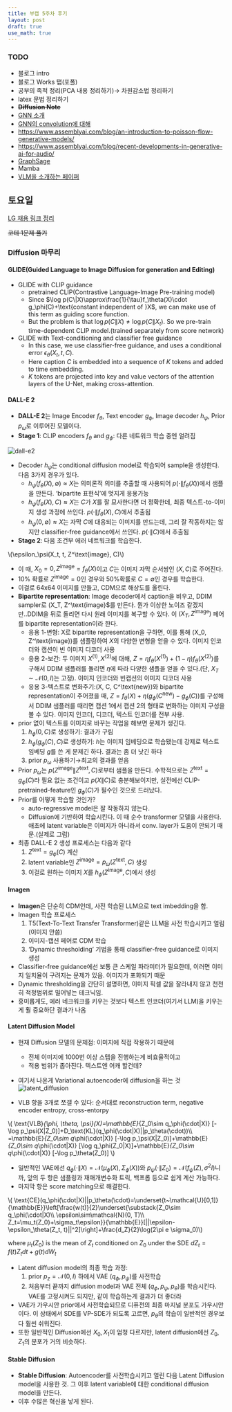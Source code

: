 ```yaml
---
title: 부캠 5주차 후기
layout: post
draft: true
use_math: true
---
```

### TODO

- 블로그 intro
- 블로그 Works 탭(포폴)
- 공부의 족적 정리(PCA 내용 정리하기)→ 차원감소법 정리하기
- latex 문법 정리하기
- ~~**Diffusion Note**~~
- [GNN 소개](https://distill.pub/2021/gnn-intro/)
- [GNN의 convolution에 대해](https://distill.pub/2021/understanding-gnns/)
- https://www.assemblyai.com/blog/an-introduction-to-poisson-flow-generative-models/
- https://www.assemblyai.com/blog/recent-developments-in-generative-ai-for-audio/
- [GraphSage](https://arxiv.org/abs/1706.02216?ref=assemblyai.com)
- Mamba
- [VLM을 소개하는 페이퍼](https://huggingface.co/papers/2408.12637)

## 토요일

[LG 채용 링크 정리](https://www.notion.so/LG-AI-76317cca7763409ca99b3c1ed49f2b7d?pvs=21)

~~코테 1문제 풀기~~

### Diffusion 마무리

#### GLIDE(Guided Language to Image Diffusion for generation and Editing)

- GLIDE with CLIP guidance
    - pretrained CLIP(Contrastive Language-Image Pre-training model)
    - Since $\log p(C\|X)\approx\frac{1}{\tau}f_\theta(X)\cdot g_\phi(C)+\text{constant independent of }X$, we can make use of this term as guiding score function.
    - But the problem is that $\log p(C\|X)\neq\log p(C\|X_t)$. So we pre-train time-dependent CLIP model.(trained separately from score network)
- GLIDE with Text-conditioning and classifier free guidance
    - In this case, we use classifier-free guidance, and uses a conditional error $\epsilon_\theta(X_t, t, C)$.
    - Here caption $C$ is embedded into a sequence of $K$ tokens and added to time embedding.
    - $K$ tokens are projected into key and value vectors of the attention layers of the U-Net, making cross-attention.

#### DALL-E 2

- **DALL-E 2**는 Image Encoder $f_\theta$, Text encoder $g_\phi$, Image decoder $h_\psi$, Prior $p_\omega$로 이루어진 모델이다.
- **Stage 1**: CLIP encoders $f_\theta$ and $g_\phi$: 다른 네트워크 학습 중엔 얼려짐
    
![dall-e2](https://github.com/user-attachments/assets/c68238b4-ca66-4854-afcf-e764b948b99b)
    
- Decoder $h_\psi$는 conditional diffusion model로 학습되어 sample을 생성한다. 다음 3가지 경우가 있다.
    - $h_\psi(f_\theta(X), \emptyset)\approx X$는 의미론적 의미를 추출할 때 사용되어 $p(\cdot\|f_\theta(X))$에서 샘플을 만든다. ‘bipartite 표현식’에 멋지게 응용가능
    - $h_\psi(f_\theta(X), C)\approx X$는 $C$가 $X$를 잘 묘사한다면 더 정확한데, 최종 텍스트-to-이미지 생성 과정에 쓰인다. $p(\cdot\|f_\theta(X), C)$에서 추출됨
    - $h_\psi(0, \emptyset)\approx X$는 자막 $C$에 대응되는 이미지를 만드는데, 그리 잘 작동하지는 않지만 classifier-free guidance에서 쓰인다. $p(\cdot\|C)$에서 추출됨
- **Stage 2**: 다음 조건부 에러 네트워크를 학습한다.

\\(\epsilon_\psi(X_t, t, Z^\text{image}, C)\\)

- 이 때, $X_0=0, Z^\text{image}=f_\theta(X)$이고 $C$는 이미지 자막 순서쌍인 $(X,C)$로 주어진다.
- 10% 확률로 $Z^\text{image}=0$인 경우와 50%확률로 $C=\emptyset$인 경우를 학습한다.
- 이걸로 64x64 이미지를 만들고, CDM으로 해상도를 올린다.
- **Bipartite representation**: Image decoder에서 caption을 비우고, DDIM sampler로 (X_T, Z^\text{image}$를 만든다. 뭔가 이상한 노이즈 같겠지만..DDIM을 뒤로 돌리면 다시 원래 이미지를 복구할 수 있다. 이 $(X_T, Z^\text{image})$ 페어를 bipartite representation이라 한다.
    - 응용 1-변형: X로 bipartite representation을 구하면, 이를 통해 (X_0, Z^\text{image})를 샘플링하여 $X$의 다양한 변형을 얻을 수 있다. 이미지 인코더와 캡션이 빈 이미지 디코더 사용
    - 응용 2-보간: 두 이미지 $X^{(1)}, X^{(2)}$에 대해, $Z=\eta f_\theta(X^{(1)})+(1-\eta)f_\theta(X^{(2)})$를 구해서 DDIM 샘플러를 돌리면 $\eta$에 따라 다양한 샘플을 얻을 수 있다.(단, $X_T\sim\mathcal{N}(0, I)$는 고정). 이미지 인코더와 빈캡션의 이미지 디코더 사용
    - 응용 3-텍스트로 변화주기:(X, C, C^\text{new})와 bipartite representation이 주어졌을 때, $Z=f_\theta(X)+\eta(g_\phi(C^\text{new})-g_\phi(C))$를 구성해서 DDIM 샘플러를 때리면 캡션 1에서 캡션 2의 형태로 변화하는 이미지 구성을 볼 수 있다. 이미지 인코더, 디코더, 텍스트 인코더를 전부 사용.
- prior 없이 텍스트를 이미지로 바꾸는 작업을 해보면 문제가 생긴다.
    1. $h_\phi(0, C)$로 생성하기: 결과가 구림
    2. $h_\phi(g_\phi(C), C)$로 생성하기: $h$는 이미지 임베딩으로 학습됐는데 강제로 텍스트 임베딩 $g$를 쓴 게 문제긴 하다. 결과는 좀 더 낫긴 하다
    3. prior $p_\omega$ 사용하기→최고의 결과를 얻음
- Prior $p_\omega$는 $p(Z^\text{image}\|Z^\text{text}, C)$로부터 샘플을 만든다. 수학적으로는 $Z^\text{text}=g_\phi(C)$라 필요 없는 조건이고 $p(X\|C)$로 충분해보이지만, 실전에선 CLIP-pretrained-feature인 $g_\phi(C)$가 필수인 것으로 드러났다.
- Prior를 어떻게 학습할 것인가?
    - auto-regressive model은 잘 작동하지 않는다.
    - Diffusion에 기반하여 학습시킨다. 이 때 순수 transformer 모델을 사용한다. 애초에 latent variable은 이미지가 아니라서 conv. layer가 도움이 안되기 때문.(실제로 그럼)
- 최종 DALL-E 2 생성 프로세스는 다음과 같다
    1. $Z^\text{text}=g_\phi(C)$ 계산
    2. latent variable인 $Z^\text{image}=p_\omega(Z^\text{text}, C)$ 생성
    3. 이걸로 원하는 이미지 $X$를 $h_\phi(Z^\text{image}, C)$에서 생성

#### Imagen

- **Imagen**은 단순히 CDM인데, 사전 학습된 LLM으로 text imbedding을 함.
- Imagen 학습 프로세스
    1. T5(Text-To-Text Transfer Transformer)같은 LLM을 사전 학습시키고 얼림(이미지 안씀)
    2. 이미지-캡션 페어로 CDM 학습
    3. ‘Dynamic thresholding’ 기법을 통해 classifier-free guidance로 이미지 생성
- Classifier-free guidance에선 보통 큰 스케일 파라미터가 필요한데, 이러면 이미지 일치율이 구려지는 문제가 있음. 이미지가 포화되기 때문
- Dynamic thresholding을 간단히 설명하면, 이미지 픽셀 값을 잘라내지 않고 천천히 적정범위로 밀어넣는 테크닉임.
- 흥미롭게도, 에러 네크워크를 키우는 것보다 텍스트 인코더(여기서 LLM)을 키우는게 훨 중요하단 결과가 나옴

#### Latent Diffusion Model

- 현재 Diffusion 모델의 문제점: 이미지에 직접 작용하기 때문에
    - 전체 이미지에 1000번 이상 스텝을 진행하는게 비효율적이고
    - 적용 범위가 좁아진다. 텍스트엔 어캐 할건데?
- 여기서 나온게 Variational autoencoder에 diffusion을 하는 것
![latent_diffusion](https://github.com/user-attachments/assets/85ba6d68-b172-4bc9-9525-cc104c2ecf7d)

- VLB 항을 3개로 쪼갤 수 있다: 순서대로 reconstruction term, negative encoder entropy, cross-entorpy

\\(
\text{VLB}_{\phi, \theta, \psi}(X)=\mathbb{E}_{Z_0\sim q_\phi(\cdot\|X)} [-\log p_\psi(X\|Z_0)]+D_\text{KL}(q_\phi(\cdot\|X)\||p_\theta(\cdot))\\\ 
=\mathbb{E}_{Z_0\sim q_\phi(\cdot\|X)} [-\log p_\psi(X\|Z_0)]+\mathbb{E}_{Z_0\sim q_\phi(\cdot\|X)} [\log q_\phi(Z_0\|X)]+\mathbb{E}_{Z_0\sim q_\phi(\cdot\|X)} [-\log p_\theta(Z_0)]
\\)

- 일반적인 VAE에선 $q_\phi(\cdot\|X)=\mathcal{N}(\mu_\phi(X), \Sigma_\phi(X))$와 $p_\psi(\cdot\|Z_0)=\mathcal{N}(f_\psi(Z), \sigma^2 I)$니까, 앞의 두 항은 샘플링과 재매개변수화 트릭, 백프롭 등으로 쉽게 계산 가능하다.
- 마지막 항은 score matching으로 해결한다.

\\(
\text{CE}(q_\phi(\cdot\|X)\||p_\theta(\cdot)=\underset{t~\mathcal{U}[0,1]}{\mathbb{E}}\left[\frac{w(t)}{2}\underset{\substack{Z_0\sim q_\phi(\cdot\|X)\\\ \epsilon\sim\mathcal{N}(0, T)\\\ Z_t=\mu_t(Z_0)+\sigma_t\epsilon}}{\mathbb{E}}[\||\epsilon-\epsilon_\theta(Z_t, t)\||^2]\right]+\frac{d_Z}{2}\log(2\pi e \sigma_0)\\)

where $\mu_t(Z_0)$ is the mean of $Z_t$ conditioned on $Z_0$ under the SDE $dZ_t=f(t)Z_t dt+g(t)dW_t$

- Latent diffusion model의 최종 학습 과정:
    1. prior $p_z=\mathcal{N}(0,I)$ 하에서 VAE $(q_\phi, p_\psi)$를 사전학습
    2. 처음부터 끝까지 diffusion model과 VAE 전체 $(q_\phi, p_\psi, p_\theta)$를 학습시킨다. VAE를 고정시켜도 되지만, 같이 학습하는게 결과가 더 좋더라
- VAE가 가우시안 prior에서 사전학습되므로 디퓨전의 최종 마지널 분포도 가우시안이다. 이 상태에서 SDE를 VP-SDE가 되도록 고르면,  $p_\theta$의 학습이 일반적인 경우보다 훨씬 쉬워진다.
- 또한 일반적인 Diffusion에선 $X_0,X_1$이 엄청 다르지만, latent diffusion에선 $Z_0,Z_1$의 분포가 거의 비슷하다.

#### Stable Diffusion

- **Stable Diffusion**: Autoencoder를 사전학습시키고 얼린 다음 Latent Diffusion model을 사용한 것. 그 이후 latent variable에 대한 conditional diffusion model을 만든다.
- 이후 수많은 혁신을 낳게 된다.
